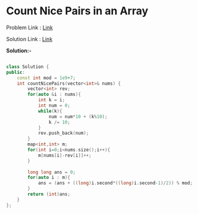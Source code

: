 
# Count Nice Pairs in an Array

Problem Link : [Link](https://leetcode.com/problems/count-nice-pairs-in-an-array/)

Solution Link : [Link](https://leetcode.com/problems/count-nice-pairs-in-an-array/submissions/880784486/)

**Solution:-**
```C++

class Solution {
public:
    const int mod = 1e9+7;
    int countNicePairs(vector<int>& nums) {
        vector<int> rev;
        for(auto &i : nums){
            int k = i;
            int num = 0;
            while(k){
                num = num*10 + (k%10);
                k /= 10;
            }
            rev.push_back(num);
        }
        map<int,int> m;
        for(int i=0;i<nums.size();i++){
            m[nums[i]-rev[i]]++;
        }
        
        long long ans = 0;
        for(auto i : m){
            ans = (ans + ((long)i.second*((long)i.second-1)/2)) % mod;
        }
        return (int)ans;
    }
};

```
